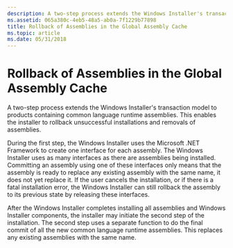 ```yaml
---
description: A two-step process extends the Windows Installer's transaction model to products containing common language runtime assemblies. This enables the installer to rollback unsuccessful installations and removals of assemblies.
ms.assetid: 065a380c-4eb5-48a5-ab0a-7f1229b77898
title: Rollback of Assemblies in the Global Assembly Cache
ms.topic: article
ms.date: 05/31/2018
---
```


# Rollback of Assemblies in the Global Assembly Cache

A two-step process extends the Windows Installer's transaction model to products containing common language runtime assemblies. This enables the installer to rollback unsuccessful installations and removals of assemblies.

During the first step, the Windows Installer uses the Microsoft .NET Framework to create one interface for each assembly. The Windows Installer uses as many interfaces as there are assemblies being installed. Committing an assembly using one of these interfaces only means that the assembly is ready to replace any existing assembly with the same name, it does not yet replace it. If the user cancels the installation, or if there is a fatal installation error, the Windows Installer can still rollback the assembly to its previous state by releasing these interfaces.

After the Windows Installer completes installing all assemblies and Windows Installer components, the installer may initiate the second step of the installation. The second step uses a separate function to do the final commit of all the new common language runtime assemblies. This replaces any existing assemblies with the same name.

 

 



